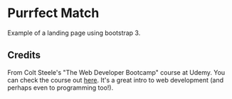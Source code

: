 # Purrfect Match
Example of a landing page using bootstrap 3.

## Credits
From Colt Steele's "The Web Developer Bootcamp" course at Udemy. You can check the course out [here](https://www.udemy.com/course/the-web-developer-bootcamp/). It's a great intro to web development (and perhaps even to programming too!).
